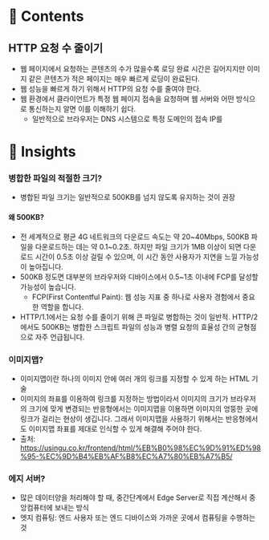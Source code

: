 # 📝 Contents

## HTTP 요청 수 줄이기
- 웹 페이지에서 요청하는 콘텐츠의 수가 많을수록 로딩 완료 시간은 길어지지만 이미지 같은 콘텐츠가 적은 페이지는 매우 빠르게 로딩이 완료된다.
- 웹 성능을 빠르게 하기 위해서 HTTP의 요청 수를 줄여야 한다.
- 웹 환경에서 클라이언트가 특정 웹 페이지 접속을 요청하며 웹 서버와 어떤 방식으로 통신하는지 알면 이를 이해하기 쉽다.
  + 일반적으로 브라우저는 DNS 시스템으로 특정 도메인의 접속 IP를 

# 💭 Insights

### 병합한 파일의 적절한 크기?
- 병합된 파일 크기는 일반적으로 500KB를 넘지 않도록 유지하는 것이 권장

#### 왜 500KB?
- 전 세계적으로 평균 4G 네트워크의 다운로드 속도는 약 20~40Mbps, 500KB 파일을 다운로드하는 데는 약 0.1~0.2초. 하지만 파일 크기가 1MB 이상이 되면 다운로드 시간이 0.5초 이상 걸릴 수 있으며, 이 시간 동안 사용자가 지연을 느낄 가능성이 높아집니다.
- 500KB 정도면 대부분의 브라우저와 디바이스에서 0.5~1초 이내에 FCP를 달성할 가능성이 높습니다.
  + FCP(First Contentful Paint): 웹 성능 지표 중 하나로 사용자 경험에서 중요한 역할을 합니다.
- HTTP/1.1에서는 요청 수를 줄이기 위해 큰 파일로 병합하는 것이 일반적. HTTP/2에서도 500KB는 병합한 스크립트 파일의 성능과 병렬 요청의 효율성 간의 균형점으로 자주 언급됩니다.

### 이미지맵?
- 이미지맵이란 하나의 이미지 안에 여러 개의 링크를 지정할 수 있게 하는 HTML 기술
- 이미지의 좌표를 이용하여 링크를 지정하는 방법이라서 이미지의 크기가 브라우저의 크기에 맞게 변경되는 반응형에서는 이미지맵을 이용하면 이미지의 엉뚱한 곳에 링크가 걸리는 현상이 생깁니다. 그래서 이미지맵을 사용하기 위해서는 반응형에서도 이미지맵 좌표를 제대로 인식할 수 있게 해결해 주어야 한다.
- 출처: https://usingu.co.kr/frontend/html/%EB%B0%98%EC%9D%91%ED%98%95-%EC%9D%B4%EB%AF%B8%EC%A7%80%EB%A7%B5/

### 에지 서버?
- 많은 데이터양을 처리해야 할 때, 중간단계에서 Edge Server로 직접 계산해서 중앙컴퓨터에 보내는 방식
- 엣지 컴퓨팅: 엔드 사용자 또는 엔드 디바이스와 가까운 곳에서 컴퓨팅을 수행하는 것
